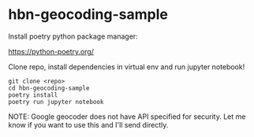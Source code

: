 # hbn-geocoding-sample


Install poetry python package manager:

https://python-poetry.org/


Clone repo, install dependencies in virtual env and run jupyter notebook!
```
git clone <repo>
cd hbn-geocoding-sample
poetry install
poetry run jupyter notebook
```

NOTE: Google geocoder does not have API specified for security. Let me know if you want to use this and I'll send directly.
